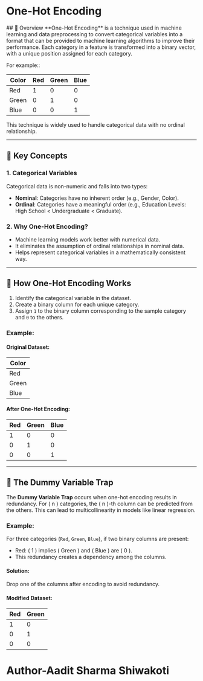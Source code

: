 <h1>One-Hot Encoding</h1>
<p>
## 📖 Overview
**One-Hot Encoding** is a technique used in machine learning and data preprocessing to convert categorical variables into a format that can be provided to machine learning algorithms to improve their performance. Each category in a feature is transformed into a binary vector, with a unique position assigned for each category.

For example::

| Color | Red | Green | Blue |
|-------|-----|-------|------|
| Red   | 1   | 0     | 0    |
| Green | 0   | 1     | 0    |
| Blue  | 0   | 0     | 1    |

This technique is widely used to handle categorical data with no ordinal relationship.

---

## 🔑 Key Concepts

### 1. **Categorical Variables**
Categorical data is non-numeric and falls into two types:
- **Nominal**: Categories have no inherent order (e.g., Gender, Color).
- **Ordinal**: Categories have a meaningful order (e.g., Education Levels: High School < Undergraduate < Graduate).

### 2. **Why One-Hot Encoding?**
- Machine learning models work better with numerical data.
- It eliminates the assumption of ordinal relationships in nominal data.
- Helps represent categorical variables in a mathematically consistent way.

---

## 🚧 How One-Hot Encoding Works

1. Identify the categorical variable in the dataset.
2. Create a binary column for each unique category.
3. Assign `1` to the binary column corresponding to the sample category and `0` to the others.

### Example:
#### Original Dataset:
| Color |
|-------|
| Red   |
| Green |
| Blue  |

#### After One-Hot Encoding:
| Red | Green | Blue |
|-----|-------|------|
| 1   | 0     | 0    |
| 0   | 1     | 0    |
| 0   | 0     | 1    |

---

## 🛑 The Dummy Variable Trap

The **Dummy Variable Trap** occurs when one-hot encoding results in redundancy. For \( n \) categories, the \( n \)-th column can be predicted from the others. This can lead to multicollinearity in models like linear regression.

### Example:
For three categories (`Red`, `Green`, `Blue`), if two binary columns are present:
- Red: \( 1 \) implies \( Green \) and \( Blue \) are \( 0 \).
- This redundancy creates a dependency among the columns.

#### Solution:
Drop one of the columns after encoding to avoid redundancy.

#### Modified Dataset:
| Red | Green |
|-----|-------|
| 1   | 0     |
| 0   | 1     |
| 0   | 0     |

  
</p>


<h1>Author-Aadit Sharma Shiwakoti</h1>
